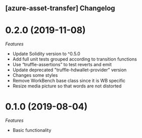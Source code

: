 ## [azure-asset-transfer] Changelog

<a name="0.2.0"></a>
# 0.2.0 (2019-11-08)

*Features*
* Update Solidity version to ^0.5.0
* Add full unit tests grouped according to transition functions
* Use “truffle-assertions” to test reverts and emit
* Update deprecated "truffle-hdwallet-provider" version
* Changes some styles
* Remove WorkBench base class since it is WB specific
* Resize media picture so that words are not distorted

<a name="0.1.0"></a>
# 0.1.0 (2019-08-04)

*Features*
* Basic functionality